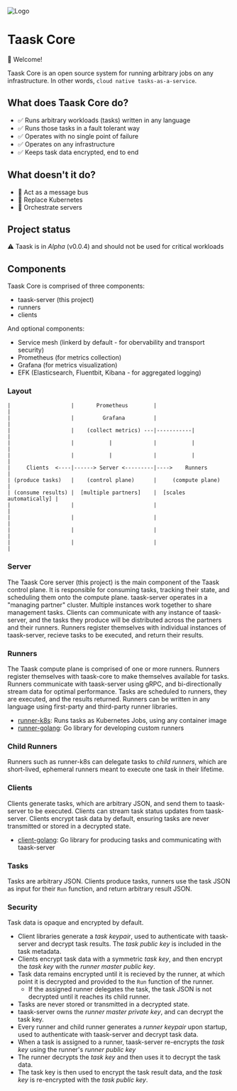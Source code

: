 ![Logo](https://user-images.githubusercontent.com/5942370/50045447-d14f3400-0060-11e9-8e98-78cfdcf85a75.png)

# Taask Core

:wave: Welcome!

Taask Core is an open source system for running arbitrary jobs on any infrastructure. In other words, `cloud native tasks-as-a-service`.

## What does Taask Core do?
- :white_check_mark: Runs arbitrary workloads (tasks) written in any language
- :white_check_mark: Runs those tasks in a fault tolerant way
- :white_check_mark: Operates with no single point of failure
- :white_check_mark: Operates on any infrastructure
- :white_check_mark: Keeps task data encrypted, end to end

## What doesn't it do?
- :no_entry_sign: Act as a message bus
- :no_entry_sign: Replace Kubernetes
- :no_entry_sign: Orchestrate servers

## Project status
:warning: Taask is in *Alpha* (v0.0.4) and should not be used for critical workloads

## Components
Taask Core is comprised of three components:
- taask-server (this project)
- runners
- clients

And optional components:
- Service mesh (linkerd by default - for obervability and transport security)
- Prometheus (for metrics collection)
- Grafana (for metrics visualization)
- EFK (Elasticsearch, Fluentbit, Kibana - for aggregated logging)

### Layout
```
|                   |       Prometheus        |                         |
|                   |         Grafana         |                         |
|                   |    (collect metrics) ---|-----------|             |
|                   |           |             |           |             |
|                   |           |             |           |             |
|     Clients  <----|------> Server <---------|---->    Runners         |
| (produce tasks)   |    (control plane)      |     (compute plane)     |
| (consume results) |  [multiple partners]    |  [scales automatically] |
|                   |                         |                         |
|                   |                         |                         |
|                   |                         |                         |
|                   |                         |                         |
```

### Server
The Taask Core server (this project) is the main component of the Taask control plane.
It is responsible for consuming tasks, tracking their state, and scheduling them onto the compute plane.
taask-server operates in a "managing partner" cluster. Multiple instances work together to share management tasks.
Clients can communicate with any instance of taask-server, and the tasks they produce will be distributed across the partners and their runners.
Runners register themselves with individual instances of taask-server, recieve tasks to be executed, and return their results.

### Runners
The Taask compute plane is comprised of one or more runners. Runners register themselves with taask-core to make themselves available for tasks.
Runners communicate with taask-server using gRPC, and bi-directionally stream data for optimal performance.
Tasks are scheduled to runners, they are executed, and the results returned.
Runners can be written in any language using first-party and third-party runner libraries.

  - [runner-k8s](https://github.com/taask/runner-k8s): Runs tasks as Kubernetes Jobs, using any container image
  - [runner-golang](https://github.com/taask/runner-golang): Go library for developing custom runners

### Child Runners
Runners such as runner-k8s can delegate tasks to _child runners_, which are short-lived, ephemeral runners meant to execute one task in their lifetime.

### Clients
Clients generate tasks, which are arbitrary JSON, and send them to taask-server to be executed.
Clients can stream task status updates from taask-server.
Clients encrypt task data by default, ensuring tasks are never transmitted or stored in a decrypted state.

  - [client-golang](https://github.com/taask/client-golang): Go library for producing tasks and communicating with taask-server

### Tasks
Tasks are arbitrary JSON. Clients produce tasks, runners use the task JSON as input for their `Run` function, and return arbitrary result JSON.

### Security
Task data is opaque and encrypted by default.
- Client libraries generate a _task keypair_, used to authenticate with taask-server and decrypt task results. The _task public key_ is included in the task metadata.
- Clients encrypt task data with a symmetric _task key_, and then encrypt the _task key_ with the _runner master public key_.
- Task data remains encrypted until it is recieved by the runner, at which point it is decrypted and provided to the `Run` function of the runner. 
  - If the assigned runner delegates the task, the task JSON is not decrypted until it reaches its child runner.
- Tasks are never stored or transmitted in a decrypted state.  
- taask-server owns the _runner master private key_, and can decrypt the task key.
- Every runner and child runner generates a _runner keypair_ upon startup, used to authenticate with taask-server and decrypt task data.
- When a task is assigned to a runner, taask-server re-encrypts the _task key_ using the runner's _runner public key_
- The runner decrypts the _task key_ and then uses it to decrypt the task data.
- The task key is then used to encrypt the task result data, and the _task key_ is re-encrypted with the _task public key_.
